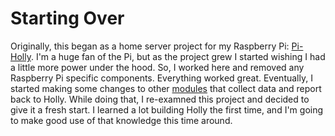 Starting Over
=====

Originally, this began as a home server project for my Raspberry Pi: [Pi-Holly](https://github.com/projectweekend/Pi-Holly). I'm a huge fan of the Pi, but as the project grew I started wishing I had a little more power under the hood. So, I worked here and removed any Raspberry Pi specific components. Everything worked great. Eventually, I started making some changes to other [modules](https://github.com/projectweekend/Pi-Red-Dwarf) that collect data and report back to Holly. While doing that, I re-examned this project and decided to give it a fresh start. I learned a lot building Holly the first time, and I'm going to make good use of that knowledge this time around.
